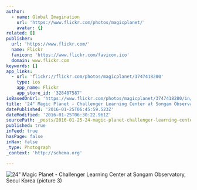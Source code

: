```yaml
---
author:
  - name: Global Imagination
    url: 'https://www.flickr.com/photos/magicplanet/'
    avatar: {}
related: []
publisher:
  url: 'https://www.flickr.com/'
  name: Flickr
  favicon: 'https://www.flickr.com/favicon.ico'
  domain: www.flickr.com
keywords: []
app_links:
  - url: 'flickr://flickr.com/photos/magicplanet/3747418280'
    type: ios
    app_name: Flickr
    app_store_id: '328407587'
isBasedOnUrl: 'https://www.flickr.com/photos/magicplanet/3747418280/in/set-72157621657138753/lightbox/'
title: '24" Magic Planet - Challenger Learning Center at Songam Observatory, Seoul Korea (picture 3)'
datePublished: '2016-01-25T06:45:59.523Z'
dateModified: '2016-01-25T06:30:22.961Z'
sourcePath: _posts/2016-01-25-24-magic-planet-challenger-learning-center-at-songam-obse.md
published: true
inFeed: true
hasPage: false
inNav: false
_type: Photograph
_context: 'http://schema.org'

---
```

![24" Magic Planet - Challenger Learning Center at Songam Observatory&comma; Seoul Korea &lpar;picture 3&rpar;](https://farm4.staticflickr.com/3453/3747418280_b901c7b48d_b.jpg)